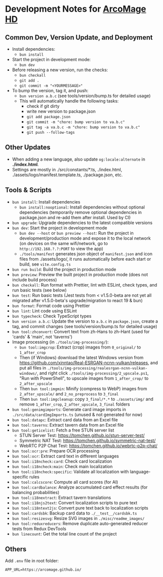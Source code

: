 # Development Notes for [ArcoMage HD](https://arcomage.github.io/)

## Common Dev, Version Update, and Deployment

- Install dependencies:
  - `bun install`
- Start the project in development mode:
  - `bun dev`
- Before releasing a new version, run the checks:
  - `bun checkall`
  - `git add .`
  - `git commit -m "<YOURMESSAGE>"`
- To bump the version, tag it, and push:
  - `bun version a.b.c` (see tools/version/bump.ts for detailed usage)
  - This will automatically handle the following tasks:
    - check if git dirty
    - write new version to package.json
    - `git add package.json`
    - `git commit -m "chore: bump version to va.b.c"`
    - `git tag -a va.b.c -m "chore: bump version to va.b.c"`
    - `git push --follow-tags`

## Other Updates

- When adding a new language, also update `og:locale:alternate` in **./index.html**.
- Settings are mostly in ./src/constants/\*.ts, ./index.html, ./assets/logo/manifest.template.ts, ./package.json, etc.

## Tools & Scripts

- `bun install`: Install dependencies
  - `bun install:nooptional`: Install dependencies without optional dependencies (temporarily remove optional dependencies in package.json and re-add them after install. Used by CI)
- `bun upgrade`: Upgrade dependencies to the latest compatible versions
- `bun dev`: Start the project in development mode
  - `bun dev --host` or `bun preview --host`: Run the project in development/production mode and expose it to the local network (on devices on the same wifi/network, go to `http://192.168.?.?:PORT` to view the app)
  - `./tools/manifest` generates json object of `manifest.json` and icon files from ./assets/logo/, it runs automatically before each start or build, see `vite.config.ts`
- `bun run build`: Build the project in production mode
- `bun preview`: Preview the built project in production mode (does not include build process)
- `bun checkall`: Run format with Prettier, lint with ESLint, check types, and run basic tests (see below)
- `bun test`: Run basic tests (Jest tests from < v1.5.0-beta are not yet all migrated after v1.5.0-beta's upgrade/migration to react 19 & bun)
- `bun format`: Format code using Prettier
- `bun lint`: Lint code using ESLint
- `bun typecheck`: Check TypeScript types
- `bun version a.b.c`: Update the version to `a.b.c` in `package.json`, create a tag, and commit changes (see tools/version/bump.ts for detailed usage)
- `bun tool:zhconvert`: Convert text from zh-Hans to zh-Hant (used for 'cards' & 'main', not 'taverns')
- Image processing (in `./tools/img-processing/`):
  - `bun tool:imgcrop`: Extract (crop) images from `0_original/` to `1_after_crop`
  - Then (if Windows) download the latest Windows version from https://github.com/xinntao/Real-ESRGAN-ncnn-vulkan/releases, and put all files in `./tools/img-processing/realesrgan-ncnn-vulkan-windows/`, and right click `./tools/img-processing/2_upscale.ps1`, "Run with PowerShell", to upscale images from `1_after_crop/` to `2_after_upscale`
  - Then `bun tool:imgmin`: Minify (compress to WebP) images from `2_after_upscale/` and `2_no_preprocess` to `3_final`
  - Then `bun tool:imgcleanup`: copy `3_final/*.*` to `./assets/img/` and remove `1_after_crop`, `2_after_upscale`, `3_final` folders
- `bun tool:genimgimports`: Generate card image imports in `./src/data/cardImgImports.ts` (unused & not generated for now)
- `bun tool:datapc`: Extract card data from an Excel file
- `bun tool:taverns`: Extract tavern data from an Excel file
- `bun tool:geticelist`: Fetch a free STUN server list
  - STUN Server Test: https://tomchen.github.io/stun-server-test/
  - Symmetric NAT Test: https://tomchen.github.io/symmetric-nat-test/
  - WebRTC P2P Chat Test: https://tomchen.github.io/webrtc-p2p-chat/
- `bun tool:ocr:pre`: Prepare OCR processing
- `bun tool:ocr`: Extract card text in different languages
- `bun tool:i18ncheck:card`: Check card localization
- `bun tool:i18ncheck:main`: Check main localization
- `bun tool:i18ncheck:specific`: Validate all localization with language-specific rules
- `bun tool:calcscore`: Compute all card scores (for AI)
- `bun tool:cardbalance`: Analyze accumulated card effect results (for balancing probabilities)
- `bun tool:i18nextract`: Extract tavern translations
- `bun tool:i18njs2text`: Convert localization scripts to pure text
- `bun tool:i18ntext2js`: Convert pure text back to localization scripts
- `bun tool:cardsbk`: Backup card data to `./__test__/cardsbk.ts`
- `bun tool:resizesvg`: Resize SVG images in `./misc/readme_images/`
- `bun tool:reduxreducers`: Remove duplicate auto-generated reducer tests from Redux DevTools
- `bun linecount`: Get the total line count of the project

## Others

Add `.env` file in root folder:

```
APP_URL=https://arcomage.github.io/
```
